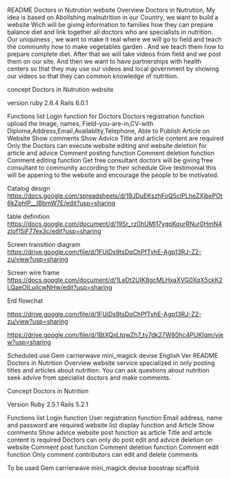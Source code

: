 README
Doctors in Nutrution website
Overview
Doctors in Nutrution, My idea is based on Abolishing malnutrition in our Country,  we want to build a website Wich will be giving information to families how they can prepare balance diet and link together  all doctors who are specialists in nutrition. Our uniquiness , we want to make it real where we will go to field and teach the community how to make vegetables garden . And we teach them how to prepare complete diet. After that we will take videos from field and we post them on our site. And then we want to have partnerships with health centers so that they may use our videos and local government by showing our videos so that they can common knowledge of nutrition.

concept
Doctors in Nutrution website

version
ruby 2.6.4 Rails 6.0.1

Functions list
 Login function for Doctors
 Doctors registration function
 upload the Image, names, Field-you-are-in,CV-with Diploma,Address,Email,Availablity,Telephone, Able to
 Publish Article on Website
 Show comments
 Show Advice
 Title and article content are required
 Only the Doctors can execute website editing and website deletion for article and advice
 Comment posting function
 Comment deletion function
 Comment editing function
 Get free consultant doctors will be giving free consultant to community according to their schedule
 Give testimonial this will be appering to the website and encourage the people to be motivated.
 
Catalog design
https://docs.google.com/spreadsheets/d/19JDuEKszhFoQ5cIPLheZXjbxPOt6kZphIP__IBbmW7E/edit?usp=sharing

table definition
https://docs.google.com/document/d/19Sr_rz0hUMl17ygpKqurRNur0HmN4zIof15iF77ex3c/edit?usp=sharing

Screen transition diagram
https://drive.google.com/file/d/1FUiDs9tsDqChPfTvhE-Agp13RJ-Z2-zu/view?usp=sharing

Screen wire frame
https://docs.google.com/document/d/1LeDt2UIK8gcMLHxaXVG0XqX5ckK2LQaeOILuiIcwNHw/edit?usp=sharing

Erd flowchat

https://drive.google.com/file/d/1FUiDs9tsDqChPfTvhE-Agp13RJ-Z2-zu/view?usp=sharing

https://drive.google.com/file/d/1BtXQxLtqwZh7_tv7dk27W80hc4PUKIqm/view?usp=sharing

Scheduled use Gem
carrierwave
mini_magick
devise
English Ver
README
Doctors in Nutrition
Overview
website service specialized in only posting titles and articles about nutrition. You can ask questions about nutrition seek advive from specialist doctors and make comments.

Concept
Doctors in Nutrition

Version
Ruby 2.5.1 Rails 5.2.1

Functions list
 Login function
 User registration function
 Email address, name and password are required
 website list display function and Article
 Show comments
 Show advice
 website post function as article
 Title and article content is required
 Doctors can only do post edit and advice deletion on website
 Comment post function
 Comment deletion function
 Comment edit function
 Only comment contributors can edit and delete comments
 

To be used Gem
carrierwave
mini_magick
devise
boostrap
scaffold

